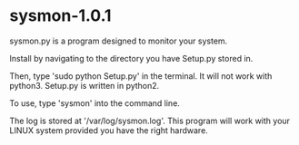 # sysmon-1.0.1

sysmon.py is a program designed to monitor your system.

Install by navigating to the directory you have Setup.py stored in.

Then, type 'sudo python Setup.py' in the terminal.
It will not work with python3. Setup.py is written in python2.

To use, type 'sysmon' into the command line.

The log is stored at '/var/log/sysmon.log'.
This program will work with your LINUX system provided you have the right hardware. 
